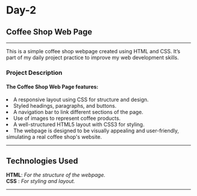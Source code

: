 # Day-2
<h2>Coffee Shop Web Page</h2> <hr>

This is a simple coffee shop webpage created using HTML and CSS. It’s part of my daily project practice to improve my web development skills.

<h3>Project Description</h3>
<h4>The Coffee Shop Web Page features:</h4>

<li>A responsive layout using CSS for structure and design.</li>
<li>Styled headings, paragraphs, and buttons.</li>
<li>A navigation bar to link different sections of the page.</li>
<li>Use of images to represent coffee products.</li>
<li>A well-structured HTML5 layout with CSS3 for styling.</li>
<li>The webpage is designed to be visually appealing and user-friendly, simulating a real coffee shop's website.</li>
<hr>
<h2><b>Technologies Used</b></h2>
<b>HTML</b>:<i> For the structure of the webpage.  </i><br>
<b>CSS</b> :<i> For styling and layout.
<hr>
